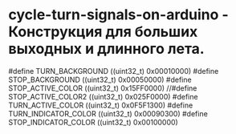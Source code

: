 # cycle-turn-signals-on-arduino - Конструкция для больших выходных и длинного лета. 
#define   TURN_BACKGROUND      ((uint32_t) 0x00010000)
#define   STOP_BACKGROUND      ((uint32_t) 0x00050000)
#define   STOP_ACTIVE_COLOR    ((uint32_t) 0x15FF0000)
//#define   STOP_ACTIVE_COLOR2   ((uint32_t) 0x025F0000)
#define   TURN_ACTIVE_COLOR    ((uint32_t) 0x0F5F1300)
#define   TURN_INDICATOR_COLOR ((uint32_t) 0x00090300) 
#define   STOP_INDICATOR_COLOR ((uint32_t) 0x00100000) 
